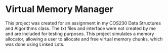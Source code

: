 # Virtual Memory Manager
This project was created for an assignment in my COS230 Data Structures and Algorithms class. 
The txt files and interface were not created by me and are included for testing purposes.
This project simulates a memory allocator, allowing a user to allocate and free virtual memory chunks, which was done using Linked Lsts.
